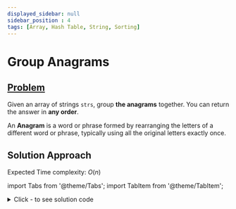 ```yaml
---
displayed_sidebar: null
sidebar_position : 4
tags: [Array, Hash Table, String, Sorting]
---
```


# Group Anagrams

## [Problem](https://leetcode.com/problems/group-anagrams/)

<p>Given an array of strings <code>strs</code>, group <strong>the anagrams</strong> together. You can return the answer in <strong>any order</strong>.</p>

<p>An <strong>Anagram</strong> is a word or phrase formed by rearranging the letters of a different word or phrase, typically using all the original letters exactly once.</p>

## Solution Approach

Expected Time complexity: $O(n)$

import Tabs from '@theme/Tabs';
import TabItem from '@theme/TabItem';

<details><summary>Click - to see solution code</summary>

<Tabs>
<TabItem value="cpp" label="C++">

```cpp
class Solution {
public:
    vector<vector<string>> groupAnagrams(vector<string>& strs) {
        map<string, vector<string>> mp;
        vector<vector<string>> ans;
        for (int i = 0; i < strs.size(); i++) {
            string s = strs[i];
            sort(s.begin(), s.end());
            mp[s].push_back(strs[i]);
        }
        for (auto i : mp) {
            ans.push_back(i.second);
        }
        return ans;
    }
};
```
</TabItem>
</Tabs>

</details>

